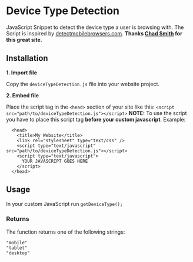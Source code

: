 # Device Type Detection

JavaScript Snippet to detect the device type a user is browsing with.
The Script is inspired by [detectmobilebrowsers.com].
**Thanks [Chad Smith] for this great site.**

## Installation

**1. Import file** 

Copy the
``` deviceTypeDetection.js ```
file into your website project. 

**2. Embed file**

Place the script tag in the ``` <head> ``` section of your site like this:
``` <script src="path/to/deviceTypeDetection.js"></script> ```
**NOTE:** To use the script you have to place this script tag
**before your custom javascript**.
Example:

```
  <head>
    <title>My Website</title>
    <link rel="stylesheet" type="text/css" />
    <script type="text/javascript" src="path/to/deviceTypeDetection.js"></script>
    <script type="text/javascript">
      YOUR JAVASCRIPT GOES HERE
    </script>
  </head>
```

## Usage

In your custom JavaScript run
``` getDeviceType(); ```

### Returns

The function returns one of the following strings:

```
"mobile"
"tablet"
"desktop"
```

[//]: # (These are reference links used in the body of this note and get stripped out when the markdown processor does it's job. There is no need to format nicely because it shouldn't be seen. Thanks SO - http://stackoverflow.com/questions/4823468/store-comments-in-markdown-syntax)


[detectmobilebrowsers.com]: <http://detectmobilebrowsers.com/>
[Chad Smith]: <http://twitter.com/chadsmith>